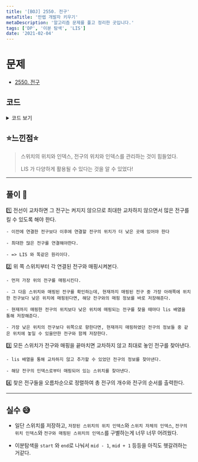 ```yaml
---
title: '[BOJ] 2550. 전구'
metaTitle: '만렙 개발자 키우기'
metaDescription: '알고리즘 문제를 풀고 정리한 곳입니다.'
tags: ['DP', '이분 탐색', 'LIS']
date: '2021-02-04'
---
```


# 문제
- [2550. 전구](https://www.acmicpc.net/problem/2550)

## 코드

<details><summary> 코드 보기 </summary>

``` java
import java.io.BufferedReader;
import java.io.IOException;
import java.io.InputStreamReader;
import java.util.*;

public class Q2550 {
    static int n, swtIdx[], swtValue[], bulbValue[], bulb[], bulbOfSwitch[], lis[];
    public static void main(String[] args) throws IOException {
        init();
        solution();
    }

    private static void solution() {
        int trace[] = new int[n + 1];
        int dpIdx = 0;
        lis[dpIdx] = bulbOfSwitch[0];
        trace[0] = dpIdx;
        for (int i = 1; i < n; i++) {
            int target = bulbOfSwitch[i];
            if(lis[dpIdx] < target) {
                lis[++dpIdx] = target;
                trace[i] = dpIdx;
            }
            else{
                int pos = binSearch(0, dpIdx, target);
                lis[pos] = target;
                trace[i] = pos;
            }
        }
        List<Integer> ans = new ArrayList<>();
        for (int i = n - 1; i >= 0; --i) {
            if(trace[i] == dpIdx) {
                ans.add(swtValue[i]);
                dpIdx -= 1;
            }
        }

        System.out.println(ans.size());
        Collections.sort(ans);
        for (Integer an : ans)
            System.out.print(an + " ");
    }

    static int binSearch(int start, int end, int target){
        while(start < end){
            int mid=(start + end) / 2;
            if(target > lis[mid]) start = mid+1;
            else end = mid;
        }
        return end;
    }

    static void init() throws IOException {
        BufferedReader br = new BufferedReader(new InputStreamReader(System.in));
        StringTokenizer st = new StringTokenizer(br.readLine());
        n = Integer.parseInt(st.nextToken());
        swtIdx = new int[n + 1];
        bulbOfSwitch = new int[n + 1];
        bulb = new int[n + 1];
        lis = new int[n + 1];
        swtValue = new int[n + 1];
        bulbValue = new int[n + 1];

        st = new StringTokenizer(br.readLine());
        for (int i = 0; i < n; i++) {
            int value = Integer.parseInt(st.nextToken());
            swtIdx[value] = i;
            swtValue[i] = value;
        }
        st = new StringTokenizer(br.readLine());
        for (int i = 0; i < n; i++){
            int value = Integer.parseInt(st.nextToken());
            bulb[value] = i;
            bulbValue[i] = value;
        }
        for (int i = 0; i < n; i++) {// bulbOrder[i] 에는 i 번째 스위치와 매핑된 전구의 위치 저장
            bulbOfSwitch[i] = bulb[swtValue[i]];
        }
    }
}
```

</details>

## ⭐️느낀점⭐️
> 스위치의 위치와 인덱스, 전구의 위치와 인덱스를 관리하는 것이 힘들었다.
>
> LIS 가 다양하게 활용될 수 있다는 것을 알 수 있었다!
>
<hr/>

## 풀이 📣


1️⃣ 전선이 교차하면 그 전구는 켜지지 않으므로 최대한 교차하지 않으면서 많은 전구를 킬 수 있도록 해야 한다.

    - 이전에 연결한 전구보다 이후에 연결할 전구의 위치가 더 낮은 곳에 있어야 한다

    - 최대한 많은 전구를 연결해야한다.

    - => LIS 와 똑같은 원리이다.


2️⃣ 위 쪽 스위치부터 각 연결된 전구와 매핑시켜본다.

    - 먼저 가장 위의 전구를 매핑시킨다.

    - 그 다음 스위치와 매핑된 전구를 확인하는데, 현재까지 매핑된 전구 중 가장 아래쪽에 위치한 전구보다 낮은 위치에 매핑된다면, 해당 전구와의 매핑 정보를 바로 저장해준다.

    - 현재까지 매핑한 전구의 위치보다 낮은 위치에 매핑되는 전구를 찾을 때마다 lis 배열을 통해 저장해준다.

    - 가장 낮은 위치의 전구보다 위쪽으로 향한다면, 현재까지 매핑하였던 전구의 정보들 중 같은 위치에 놓일 수 있을만한 전구와 함께 저장한다.


3️⃣ 모든 스위치가 전구와 매핑을 끝마치면 교차하지 않고 최대로 놓인 전구를 찾아낸다.

    - lis 배열을 통해 교차하지 않고 추가할 수 있었던 전구의 정보를 찾아낸다.

    - 해당 전구의 인덱스로부터 매핑되어 있는 스위치를 찾아낸다.


4️⃣ 찾은 전구들을 오름차순으로 정렬하여 총 전구의 개수와 전구의 순서를 출력한다.


<hr/>

## 실수 😅
- 일단 스위치를 저장하고, `저장된 스위치의 위치 인덱스`와 `스위치 자체의 인덱스`, `전구의 위치 인덱스`와 `전구와 매핑된 스위치의 인덱스`를 구별하는게 너무 너무 어려웠다.


- 이분탐색을 `start` 와 `end`로 나눠서 `mid - 1`, `mid + 1` 등등을 아직도 헷갈려하는거같다.
